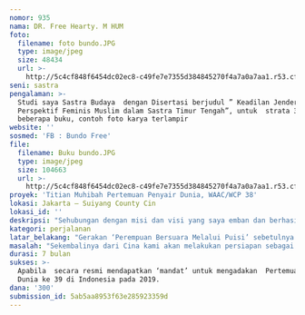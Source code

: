 ```yaml
---
nomor: 935
nama: DR. Free Hearty. M HUM
foto:
  filename: foto bundo.JPG
  type: image/jpeg
  size: 48434
  url: >-
    http://5c4cf848f6454dc02ec8-c49fe7e7355d384845270f4a7a0a7aa1.r53.cf2.rackcdn.com/591c34b2-bc98-4daa-a23a-dfa21c05f1b3/foto%20bundo.JPG
seni: sastra
pengalaman: >-
  Studi saya Sastra Budaya  dengan Disertasi berjudul ” Keadilan Jender,
  Perspektif Feminis Muslim dalam Sastra Timur Tengah”, untuk  strata 3. Menulis
  beberapa buku, contoh foto karya terlampir
website: ''
sosmed: 'FB : Bundo Free'
file:
  filename: Buku bundo.JPG
  type: image/jpeg
  size: 104663
  url: >-
    http://5c4cf848f6454dc02ec8-c49fe7e7355d384845270f4a7a0a7aa1.r53.cf2.rackcdn.com/a1ec54be-4c7d-4886-869d-792e82c8acd7/Buku%20bundo.JPG
proyek: 'Titian Muhibah Pertemuan Penyair Dunia, WAAC/WCP 38'
lokasi: Jakarta – Suiyang County Cin
lokasi_id: ''
deskripsi: "Sehubungan dengan misi dan visi yang saya emban dan berhasilnya kami memenangkan kompetisi merebut kesempatan sebagai Negara penyelenggara pertemuan penyair dunia. Maka pada bulan Oktober 2018 kami harus/ wajib  menghadiri pertemuan penyair Dunia, WAAC/WCP 38 di kota Suiyang County Cina.  \r\n\r\nKeberangkatan kami ke sana untuk mengambil  mandat sebagai tuan rumah Pertemuan penyair Dunia berikutnya pada thn 2019.  Pertemuan ke 39 ini akan diselenggarakan di Banda Neira, Ambon, Prov. Maluku Indonesia Timur, yang juga terkenal sebagai The Townof History \r\nProyek perjalanan ke China ini juga akan kami jadikan sebagai studi banding.\r\n\r\nUntuk persiapan program ke Cina kami perlu mempersiapkan diri dengan menerbitkan Antologi Puisi Perempuan dan Pentas Puisi (baca puisi, puisi dalam tari dan musikalisasi warna local Indonesia) yang recananya akan kami adakan bertepatan dengan Hari Kartini.  \r\n\r\nMasalah yang diangkat :\r\nSekembalinya dari Cina kami akan melakukan persiapan sebagai tuan rumah pertemuan Penyair Dunn\r\n\r\nTim Kami sebagai berikut  :\r\n1, Ana Latuconsina \t: Presiden WCP Indonesia\r\n2. Free Hearty \t\t:  Chief Executive\r\n3. Shinta Miranda\t : Bendahara Umum\r\n4. Zhizhi Siregar\t :  Sekretaris Umum\r\n5. Naning Pranoto\t : Steering Committee/Panitia Pengarah\r\n6. Sari Narulita\t: Steering Committee/Panitia Pengarah\r\n7. Didien Pradoto \t: Organizing Committee/Panitia Pelaksana\r\n8. Rientje Pello\t: Organizing Committee/Panita Pelaksana\t\r\n"
kategori: perjalanan
latar_belakang: "Gerakan ‘Perempuan Bersuara Melalui Puisi’ sebetulnya sudah saya lakukan sejak usia remaja kala saya sebagai penari dan pemain band. Karena saat saya bergabung dengan Grup Tari Scorpini Dance Group pimpinan Tom Ibnur telah melakukan transformasi puisi menjadi  sebuah tarian yang dibawakan oleh para gadis termasuk saya.\r\n Dari situlah saya tergerak menulis puisi yang isinya  menyuarakan suara perempuan. Ketika saya menjadi  wartawati langkah saya semakin lebar. Bahkan dalam studi pun saya  memilih jurusan Sastra Budaya untuk menyuarakan  dengan Disertasi berjudul ” Keadilan Jender, Perspektif Feminis Muslim dalam Sastra Timur Tengah”, untuk  strata 3. Karya akademis dan sastrawi terlampir \r\n\r\nNovember 2012, saya bersama rekan-rekan perempuan mendirikan Perhimpunan Sastra dan Budaya Negeri Serumpun (Indonesia, Malaysia, Singapura dan Brunai Darussalam) bertujuan untuk:\r\n1. Menghimpun perempuan-perempuan Serumpun untuk saling berbagi ilmu\r\n2. Membuat wadah bagi perempuan Serumpun untuk bersuara\r\n3. Membuka dialog berbagai perbedaan dan persamaan Budaya\r\n4. Melatih perempuan untuk berani bersuara lewat sastra. Suara perempuan adalah suara otentik.\r\n\r\nMaret  2015  saya dipercaya menjadi Ketua Umum   Wanita Penulis Indonesia( WPI). Tanggung Jawab dan Misi saya :\r\nMenghimpun Penulis Wanita Indonesia untuk aktif menulis karya demi mengasah rasa, akal budi dan kepekaan kaum perempuan untuk paham peran, fungsi dan posisinya sebagai bagian sebuah Bangsa  \r\n"
masalah: "Sekembalinya dari Cina kami akan melakukan persiapan sebagai tuan rumah pertemuan Penyair Dunia ke 39  Dengan Tema : Warna Lokal dan Kebijakan Local Dalam Puisi: Peran, dan posisi perempuan ikut serta menuju perdamaian nan harmoni.\r\n\r\nPerjalanan ke Cina dan mengikuti Event tahunan WAAC/WEP menjadi dasar bagi kami untuk membentuk kepanitiaan dan menyelenggarakan Event yang sama di Indonesia kelak di 2019."
durasi: 7 bulan
sukses: >-
  Apabila  secara resmi mendapatkan ‘mandat’ untuk mengadakan  Pertemuan Penyair
  Dunia ke 39 di Indonesia pada 2019.
dana: '300'
submission_id: 5ab5aa8953f63e285923359d
---
```


